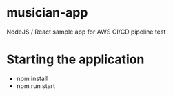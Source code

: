# musician-app
NodeJS / React sample app for AWS CI/CD pipeline test

# Starting the application
- npm install
- npm run start

